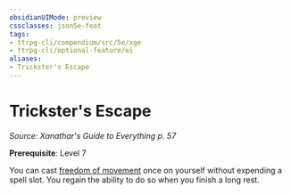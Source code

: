 ```yaml
---
obsidianUIMode: preview
cssclasses: json5e-feat
tags:
- ttrpg-cli/compendium/src/5e/xge
- ttrpg-cli/optional-feature/ei
aliases:
- Trickster's Escape
---
```

# Trickster's Escape
*Source: Xanathar's Guide to Everything p. 57*  

**Prerequisite**: Level 7

You can cast [freedom of movement](/3-Mechanics/CLI/spells/freedom-of-movement-xphb.md) once on yourself without expending a spell slot. You regain the ability to do so when you finish a long rest.